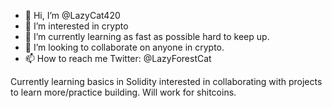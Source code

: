 - 👋 Hi, I’m @LazyCat420
- 👀 I’m interested in crypto
- 🌱 I’m currently learning as fast as possible hard to keep up. 
- 💞️ I’m looking to collaborate on anyone in crypto. 
- 📫 How to reach me Twitter: @LazyForestCat 

Currently learning basics in Solidity interested in collaborating with projects to learn more/practice building. Will work for shitcoins. 

<!---
LazyCat420/LazyCat420 is a ✨ special ✨ repository because its `README.md` (this file) appears on your GitHub profile.
You can click the Preview link to take a look at your changes.
--->
